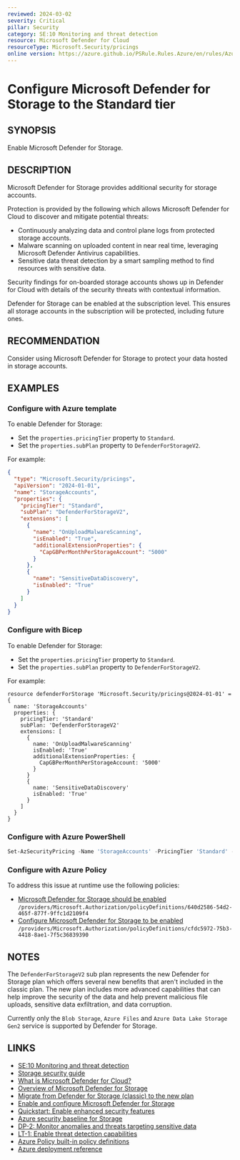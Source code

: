 ```yaml
---
reviewed: 2024-03-02
severity: Critical
pillar: Security
category: SE:10 Monitoring and threat detection
resource: Microsoft Defender for Cloud
resourceType: Microsoft.Security/pricings
online version: https://azure.github.io/PSRule.Rules.Azure/en/rules/Azure.Defender.Storage/
---
```


# Configure Microsoft Defender for Storage to the Standard tier

## SYNOPSIS

Enable Microsoft Defender for Storage.

## DESCRIPTION

Microsoft Defender for Storage provides additional security for storage accounts.

Protection is provided by the following which allows Microsoft Defender for Cloud to discover and mitigate potential threats:

- Continuously analyzing data and control plane logs from protected storage accounts.
- Malware scanning on uploaded content in near real time, leveraging Microsoft Defender Antivirus capabilities.
- Sensitive data threat detection by a smart sampling method to find resources with sensitive data.

Security findings for on-boarded storage accounts shows up in Defender for Cloud with details of the security threats with contextual information.

Defender for Storage can be enabled at the subscription level.
This ensures all storage accounts in the subscription will be protected, including future ones.

## RECOMMENDATION

Consider using Microsoft Defender for Storage to protect your data hosted in storage accounts.

## EXAMPLES

### Configure with Azure template

To enable Defender for Storage:

- Set the `properties.pricingTier` property to `Standard`.
- Set the `properties.subPlan` property to `DefenderForStorageV2`.

For example:

```json
{
  "type": "Microsoft.Security/pricings",
  "apiVersion": "2024-01-01",
  "name": "StorageAccounts",
  "properties": {
    "pricingTier": "Standard",
    "subPlan": "DefenderForStorageV2",
    "extensions": [
      {
        "name": "OnUploadMalwareScanning",
        "isEnabled": "True",
        "additionalExtensionProperties": {
          "CapGBPerMonthPerStorageAccount": "5000"
        }
      },
      {
        "name": "SensitiveDataDiscovery",
        "isEnabled": "True"
      }
    ]
  }
}
```

### Configure with Bicep

To enable Defender for Storage:

- Set the `properties.pricingTier` property to `Standard`.
- Set the `properties.subPlan` property to `DefenderForStorageV2`.

For example:

```bicep
resource defenderForStorage 'Microsoft.Security/pricings@2024-01-01' = {
  name: 'StorageAccounts'
  properties: {
    pricingTier: 'Standard'
    subPlan: 'DefenderForStorageV2'
    extensions: [
      {
        name: 'OnUploadMalwareScanning'
        isEnabled: 'True'
        additionalExtensionProperties: {
          CapGBPerMonthPerStorageAccount: '5000'
        }
      }
      {
        name: 'SensitiveDataDiscovery'
        isEnabled: 'True'
      }
    ]
  }
}
```

### Configure with Azure PowerShell

```powershell
Set-AzSecurityPricing -Name 'StorageAccounts' -PricingTier 'Standard' -SubPlan 'DefenderForStorageV2'
```

### Configure with Azure Policy

To address this issue at runtime use the following policies:

- [Microsoft Defender for Storage should be enabled](https://github.com/Azure/azure-policy/blob/master/built-in-policies/policyDefinitions/Security%20Center/MDC_Microsoft_Defender_For_Storage_Full_Audit.json)
  `/providers/Microsoft.Authorization/policyDefinitions/640d2586-54d2-465f-877f-9ffc1d2109f4`
- [Configure Microsoft Defender for Storage to be enabled](https://github.com/Azure/azure-policy/blob/master/built-in-policies/policyDefinitions/Security%20Center/MDC_Microsoft_Defender_For_Storage_Full_Deploy.json)
  `/providers/Microsoft.Authorization/policyDefinitions/cfdc5972-75b3-4418-8ae1-7f5c36839390`

## NOTES

The `DefenderForStorageV2` sub plan represents the new Defender for Storage plan which offers several new benefits that aren't included in the classic plan.
The new plan includes more advanced capabilities that can help improve the security of the data and help prevent malicious file uploads, sensitive data exfiltration, and data corruption.

Currently only the `Blob Storage`, `Azure Files` and `Azure Data Lake Storage Gen2` service is supported by Defender for Storage.

## LINKS

- [SE:10 Monitoring and threat detection](https://learn.microsoft.com/azure/well-architected/security/monitor-threats)
- [Storage security guide](https://learn.microsoft.com/azure/storage/blobs/security-recommendations)
- [What is Microsoft Defender for Cloud?](https://learn.microsoft.com/azure/defender-for-cloud/defender-for-cloud-introduction)
- [Overview of Microsoft Defender for Storage](https://learn.microsoft.com/azure/defender-for-cloud/defender-for-storage-introduction)
- [Migrate from Defender for Storage (classic) to the new plan](https://learn.microsoft.com/azure/defender-for-cloud/defender-for-storage-classic-migrate)
- [Enable and configure Microsoft Defender for Storage](https://learn.microsoft.com/azure/storage/common/azure-defender-storage-configure)
- [Quickstart: Enable enhanced security features](https://learn.microsoft.com/azure/defender-for-cloud/enable-enhanced-security)
- [Azure security baseline for Storage](https://learn.microsoft.com/security/benchmark/azure/baselines/storage-security-baseline)
- [DP-2: Monitor anomalies and threats targeting sensitive data](https://learn.microsoft.com/security/benchmark/azure/baselines/storage-security-baseline#dp-2-monitor-anomalies-and-threats-targeting-sensitive-data)
- [LT-1: Enable threat detection capabilities](https://learn.microsoft.com/security/benchmark/azure/baselines/storage-security-baseline#lt-1-enable-threat-detection-capabilities)
- [Azure Policy built-in policy definitions](https://learn.microsoft.com/azure/governance/policy/samples/built-in-policies#security-center)
- [Azure deployment reference](https://learn.microsoft.com/azure/templates/microsoft.security/pricings)
